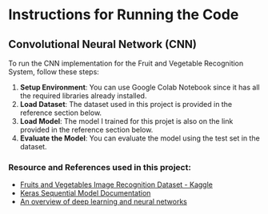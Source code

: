 # Instructions for Running the Code

## Convolutional Neural Network (CNN)

To run the CNN implementation for the Fruit and Vegetable Recognition System, follow these steps:

1. **Setup Environment**: You can use Google Colab Notebook since it has all the required libraries already installed.
2. **Load Dataset**: The dataset used in this project is provided in the reference section below.
3. **Load Model**: The model I trained for this projet is also on the link provided in the reference section below.
4. **Evaluate the Model**: You can evaluate the model using the test set in the dataset.

### Resource and References used in this project:

- [Fruits and Vegetables Image Recognition Dataset - Kaggle](https://www.kaggle.com/datasets/kritikseth/fruit-and-vegetable-image-recognition)
- [Keras Sequential Model Documentation](https://keras.io/guides/sequential_model/)
- [An overview of deep learning and neural networks](https://www.youtube.com/watch?v=LvqzKr-dORQ&list=WL&index=23)
